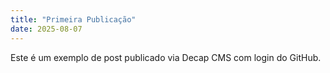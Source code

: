 ```yaml
---
title: "Primeira Publicação"
date: 2025-08-07
---
```


Este é um exemplo de post publicado via Decap CMS com login do GitHub.
